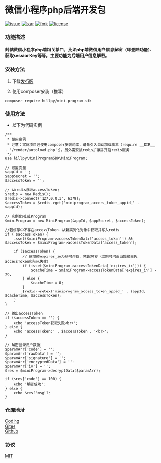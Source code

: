 # 微信小程序php后端开发包

[![issue](https://img.shields.io/github/issues/hillpy/MiniProgramSDK.svg)](https://github.com/hillpy/MiniProgramSDK/issues)
[![star](https://img.shields.io/github/stars/hillpy/MiniProgramSDK.svg)](https://github.com/hillpy/MiniProgramSDK)
[![fork](https://img.shields.io/github/forks/hillpy/MiniProgramSDK.svg)](https://github.com/hillpy/MiniProgramSDK)
[![license](https://img.shields.io/github/license/hillpy/MiniProgramSDK.svg)](https://github.com/hillpy/MiniProgramSDK/blob/master/LICENSE)

### 功能描述
#### 封装微信小程序php端相关接口，比如php端微信用户信息解密（即登陆功能）、获取sessionKey等等。主要功能为后端用户信息解密。

### 安装方法

1. 下载[发行版](https://github.com/hillpy/MiniProgramSDK/releases)

2. 使用composer安装（推荐）

```
composer require hillpy/mini-program-sdk
```

### 使用方法

* 以下为代码实例

```
/**
 * 使用案例
 * 注意：实际项目若使用composer安装的库，请先引入自动加载脚本（require __DIR__ . '/vender/autoload.php';）。另外需安装redis扩展并开启redis服务
 */
use hillpy\MiniProgramSDK\MiniProgram;

// 设置变量
$appId = '';
$appSecret = '';
$accessToken = '';

// 从redis获取accessToken;
$redis = new Redis();
$redis->connect('127.0.0.1', 6379);
$accessToken = $redis->get('miniprogram_access_token_appid_' . $appId);

// 实例化MiniProgram
$miniProgram = new MiniProgram($appId, $appSecret, $accessToken);

//若缓存中不存在accessToken，从新实例化对象中获取并写入redis
if (!$accessToken) {
    isset($miniProgram->accessTokenData['access_token']) && $accessToken = $miniProgram->accessTokenData['access_token'];

    if ($accessToken) {
        // 获取的expires_in为秒时间戳，减去30秒（过期时间适当提前避免accessToken实际已失效）
        if (isset($miniProgram->accessTokenData['expires_in'])) {
            $cacheTime = $miniProgram->accessTokenData['expires_in'] - 30;
        } else {
            $cacheTime = 0;
        }
        $redis->setex('miniprogram_access_token_appid_' . $appId, $cacheTime, $accessToken);
    }
}

// 输出accessToken
if ($accessToken == '') {
    echo 'accessToken获取失败<br>';
} else {
    echo 'accessToken:' . $accessToken . '<br>';
}

// 解密登录用户数据
$paramArr['code'] = '';
$paramArr['rawData'] = '';
$paramArr['signature'] = '';
$paramArr['encryptedData'] = '';
$paramArr['iv'] = '';
$res = $miniProgram->decryptData($paramArr);

if ($res['code'] == 100) {
    echo '解密成功';
} else {
    echo $res['msg'];
}
```

### 仓库地址

[Coding](https://coding.net/u/shinn_lancelot/p/MiniProgramSDK/git "MiniProgramSDK")<br>
[Gitee](https://gitee.com/hillpy/MiniProgramSDK "MiniProgramSDK")<br>
[Github](https://github.com/hillpy/MiniProgramSDK "MiniProgramSDK")<br>

### 协议

[MIT](https://github.com/hillpy/MiniProgramSDK/blob/master/LICENSE "MIT")<br>
